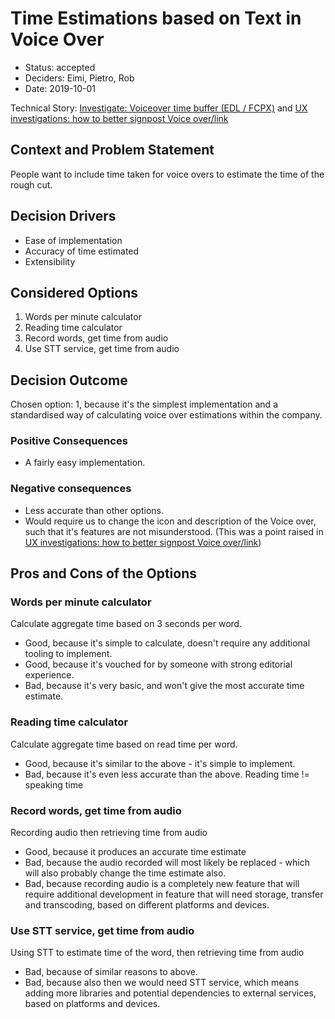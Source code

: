 # Time Estimations based on Text in Voice Over

* Status: accepted
* Deciders: Eimi, Pietro, Rob
* Date: 2019-10-01

Technical Story: [Investigate: Voiceover time buffer (EDL / FCPX)](https://github.com/bbc/digital-paper-edit-client/issues/65) and [UX investigations: how to better signpost Voice over/link](https://github.com/bbc/digital-paper-edit-client/issues/63)

## Context and Problem Statement

People want to include time taken for voice overs to estimate the time of the rough cut.

## Decision Drivers <!-- optional -->

* Ease of implementation
* Accuracy of time estimated
* Extensibility

## Considered Options

1. Words per minute calculator
2. Reading time calculator
3. Record words, get time from audio
4. Use STT service, get time from audio

## Decision Outcome

Chosen option: 1, because it's the simplest implementation and a standardised way of calculating voice over estimations within the company.

### Positive Consequences <!-- optional -->

* A fairly easy implementation.

### Negative consequences <!-- optional -->

* Less accurate than other options.
* Would require us to change the icon and description of the Voice over, such that it's features are not misunderstood. (This was a point raised in [UX investigations: how to better signpost Voice over/link](https://github.com/bbc/digital-paper-edit-client/issues/63))

## Pros and Cons of the Options <!-- optional -->

### Words per minute calculator

Calculate aggregate time based on 3 seconds per word.

* Good, because it's simple to calculate, doesn't require any additional tooling to implement.
* Good, because it's vouched for by someone with strong editorial experience.
* Bad, because it's very basic, and won't give the most accurate time estimate.

### Reading time calculator

Calculate aggregate time based on read time per word.

* Good, because it's similar to the above - it's simple to implement.
* Bad, because it's even less accurate than the above. Reading time != speaking time

### Record words, get time from audio

Recording audio then retrieving time from audio

* Good, because it produces an accurate time estimate
* Bad, because the audio recorded will most likely be replaced - which will also probably change the time estimate also.
* Bad, because recording audio is a completely new feature that will require additional development in feature that will need storage, transfer and transcoding, based on different platforms and devices.

### Use STT service, get time from audio

Using STT to estimate time of the word, then retrieving time from audio

* Bad, because of similar reasons to above.
* Bad, because also then we would need STT service, which means adding more libraries and potential dependencies to external services, based on platforms and devices.
